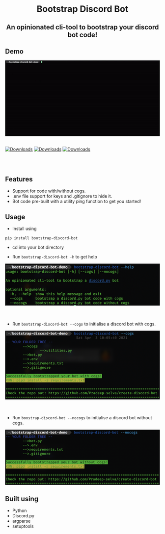 <h1 align="center">Bootstrap Discord Bot</h1>

<h2 align="center">An opinionated cli-tool to bootstrap your discord bot code!</h2>

## Demo

<div align="center">
    <img src="./screenshots/demo.gif" alt="demo" width="600"/>
</div>
<br/>

[![Downloads](https://pepy.tech/badge/bootstrap-discord-bot)](https://pepy.tech/project/bootstrap-discord-bot)
[![Downloads](https://pepy.tech/badge/bootstrap-discord-bot/month)](https://pepy.tech/project/bootstrap-discord-bot)
[![Downloads](https://pepy.tech/badge/bootstrap-discord-bot/week)](https://pepy.tech/project/bootstrap-discord-bot)

<br/>
<br/>

## Features

- Support for code with/without cogs.
- .env file support for keys and .gitignore to hide it.
- Bot code pre-built with a utility ping function to get you started!

## Usage

- Install using

```
pip install bootstrap-discord-bot
```

- cd into your bot directory

- Run `bootstrap-discord-bot -h` to get help

![img](./screenshots/help.png)
<br/>
<br/>
<br/>

- Run `bootstrap-discord-bot --cogs` to initialise a discord bot with cogs.

![img](./screenshots/cogs.png)
<br/>
<br/>
<br/>

- Run `boostrap-discord-bot --nocogs` to initialise a discord bot without cogs.

![img](./screenshots/nocogs.png)

## Built using

- Python
- Discord.py
- argparse
- setuptools
